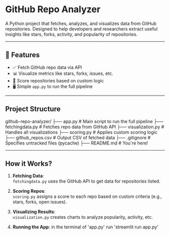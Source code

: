 # GitHub Repo Analyzer
A Python project that fetches, analyzes, and visualizes data from GitHub repositories. Designed to help developers and researchers extract useful insights like stars, forks, activity, and popularity of repositories.

____
## 📌 Features

- ✅ Fetch GitHub repo data via API
- 📊 Visualize metrics like stars, forks, issues, etc.
- 🧠 Score repositories based on custom logic
- 🖥️ Simple `app.py` to run the full pipeline

___
## Project Structure
github-repo-analyzer/
├── app.py # Main script to run the full pipeline
├── fetchingdata.py # Fetches repo data from GitHub API
├── visualization.py # Handles all visualizations
├── scoring.py # Applies custom scoring logic
├── github_repos.csv # Output CSV of fetched data
├── .gitignore # Specifies untracked files (pycache)
├── README.md # You're here!

___
## How it Works?
1. **Fetching Data**:  
   `fetchingdata.py` uses the GitHub API to get data for repositories listed.

2. **Scoring Repos**:  
   `scoring.py` assigns a score to each repo based on custom criteria (e.g., stars, forks, open issues).

3. **Visualizing Results**:  
   `visualization.py` creates charts to analyze popularity, activity, etc.

4. **Running the App**:
   in the terminal of 'app.py' run 'streamlit run app.py'
